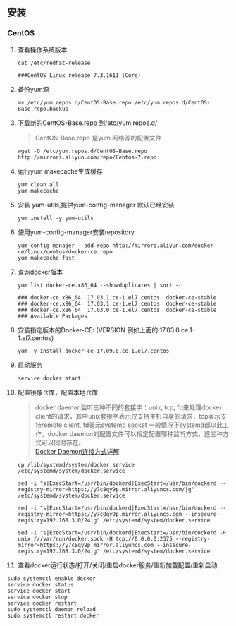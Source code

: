 ## 安装
### CentOS
1. 查看操作系统版本  
   ```
   cat /etc/redhat-release

   ###CentOS Linux release 7.3.1611 (Core)
   ```  
2. 备份yum源
   ```
   mv /etc/yum.repos.d/CentOS-Base.repo /etc/yum.repos.d/CentOS-Base.repo.backup
   ```
3. 下载新的CentOS-Base.repo 到/etc/yum.repos.d/ 
   > CentOS-Base.repo 是yum 网络源的配置文件
   ```
   wget -O /etc/yum.repos.d/CentOS-Base.repo http://mirrors.aliyun.com/repo/Centos-7.repo
   ```
4. 运行yum makecache生成缓存
   ```
   yum clean all
   yum makecache
   ```
5. 安装 yum-utils,提供yum-config-manager 默认已经安装
   ```
   yum install -y yum-utils
   ```
6. 使用yum-config-manager安装repository
   ```
   yum-config-manager --add-repo http://mirrors.aliyun.com/docker-ce/linux/centos/docker-ce.repo
   yum makecache fast
   ```
7. 查询docker版本
   ```
   yum list docker-ce.x86_64 --showduplicates | sort -r

   ### docker-ce.x86_64  17.03.1.ce-1.el7.centos  docker-ce-stable
   ### docker-ce.x86_64  17.03.1.ce-1.el7.centos  docker-ce-stable
   ### docker-ce.x86_64  17.03.0.ce-1.el7.centos  docker-ce-stable
   ### Available Packages
   ```
8. 安装指定版本的Docker-CE: (VERSION 例如上面的 17.03.0.ce.1-1.el7.centos)
   ```
   yum -y install docker-ce-17.09.0.ce-1.el7.centos
   ```
9. 启动服务
   ```
   service docker start
   ```
10. 配置镜像仓库，配置本地仓库
    >docker daemon监听三种不同的套接字：unix, tcp, fd来处理docker client的请求，其中unix套接字表示仅支持主机自身的请求，tcp表示支持remote client, fd表示systemd socket 一般情况下systemd都以此工作。docker daemon的配置文件可以指定配置哪种监听方式，这三种方式可以同时存在。  
    [Docker Daemon连接方式详解](https://www.jianshu.com/p/7ba1a93e6de4)
    ```
    cp /lib/systemd/system/docker.service /etc/systemd/system/docker.service

    sed -i "s|ExecStart=/usr/bin/dockerd|ExecStart=/usr/bin/dockerd --registry-mirror=https://y7c8qy9p.mirror.aliyuncs.com/|g" /etc/systemd/system/docker.service

    sed -i "s|ExecStart=/usr/bin/dockerd|ExecStart=/usr/bin/dockerd --registry-mirror=https://y7c8qy9p.mirror.aliyuncs.com --insecure-registry=192.168.3.0/24|g" /etc/systemd/system/docker.service

    sed -i "s|ExecStart=/usr/bin/dockerd|ExecStart=/usr/bin/dockerd -H unix:///var/run/docker.sock -H tcp://0.0.0.0:2375 --registry-mirror=https://y7c8qy9p.mirror.aliyuncs.com --insecure-registry=192.168.3.0/24|g" /etc/systemd/system/docker.service
    ```
11. 查看docker运行状态/打开/关闭/重启docker服务/重新加载配置/重新启动
   ```
   sudo systemctl enable docker
   service docker status
   service docker start
   service docker stop
   service docker restart
   sudo systemctl daemon-reload
   sudo systemctl restart docker
   ```